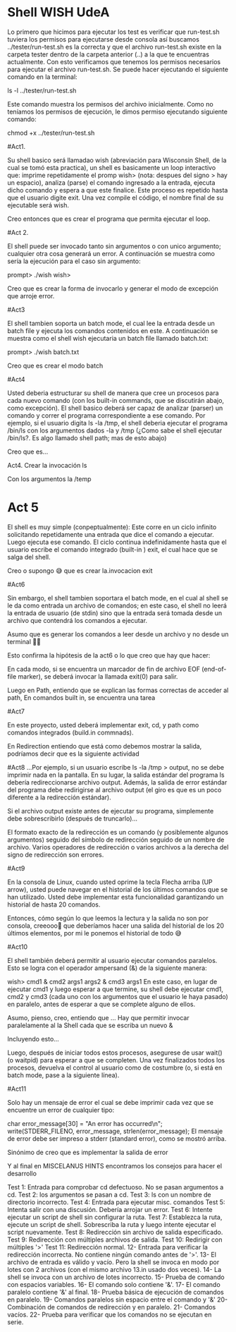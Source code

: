 # Shell WISH UdeA


Lo primero que hicimos para ejecutar los test es verificar que run-test.sh tuviera los permisos para ejecutarse desde consola así buscamos ../tester/run-test.sh es la correcta y que el archivo run-test.sh existe en la carpeta tester dentro de la carpeta anterior (..) a la que te encuentras actualmente. Con esto verificamos que tenemos los permisos necesarios para ejecutar el archivo run-test.sh. Se puede hacer ejecutando el siguiente comando en la terminal:


ls -l ../tester/run-test.sh

Este comando muestra los permisos del archivo inicialmente. Como no teníamos los permisos de ejecución, le dimos permiso ejecutando siguiente comando:

chmod +x ../tester/run-test.sh


#Act1.

Su shell basico será llamadao wish (abreviación para Wisconsin Shell, de la cual se tomó esta practica), un shell es basicamente un loop interactivo que: imprime repetidamente el promp wish>  (nota: despues del signo > hay un espacio), analiza (parse) el comando ingresado a la entrada, ejecuta dicho comando y espera a que este finalice. Este proceso es repetido hasta que el usuario digite exit. Una vez compile el código, el nombre final de su ejecutable será wish.

Creo entonces que es crear el programa que permita ejecutar el loop.

#Act 2. 

El shell puede ser invocado tanto sin argumentos o con unico argumento; cualquier otra cosa generará un error. A continuación se muestra como sería la ejecución para el caso sin argumento:

prompt> ./wish
wish>

Creo que es crear la forma de invocarlo y generar el modo de excepción que arroje error.

#Act3

El shell tambien soporta un batch mode, el cual lee la entrada desde un batch file y ejecuta los comandos contenidos en este. A continuación se muestra como el shell wish ejecutaria un batch file llamado batch.txt:

prompt> ./wish batch.txt

Creo que es crear el modo batch

#Act4

Usted deberia estructurar su shell de manera que cree un procesos para cada nuevo comando (con los built-in commands, que se discutirán abajo, como excepción). El shell basico deberá ser capaz de analizar (parser) un comando y correr el programa correspondiente a ese comando. Por ejemplo, si el usuario digita ls -la /tmp, el shell deberia ejecutar el programa /bin/ls con los argumentos dados -la y /tmp (¿Como sabe el shell ejecutar /bin/ls?. Es algo llamado shell path; mas de esto abajo)

Creo que es...

Act4. Crear la invocación ls

Con los argumentos la /temp

# Act 5 

El shell es muy simple (conpeptualmente): Este corre en un ciclo infinito solicitando repetidamente una entrada que dice el comando a ejecutar. Luego ejecuta ese comando. El ciclo continua indefinidamente hasta que el usuario escribe el comando integrado (built-in ) exit, el cual hace que se salga del shell.

Creo o supongo 😅 que es crear la.invocacion exit

#Act6

Sin embargo, el shell tambien soportara el batch mode, en el cual al shell se le da como entrada un archivo de comandos; en este caso, el shell no leerá la entrada de usuario (de stdin) sino que la entrada será tomada desde un archivo que contendrá los comandos a ejecutar.

Asumo que es generar los comandos a leer desde un archivo y no desde un terminal 🤔🤔

Esto confirma la hipótesis de la act6 o lo que creo que hay que hacer:

En cada modo, si se encuentra un marcador de fin de archivo EOF (end-of-file marker), se deberá invocar la llamada exit(0) para salir.

Luego en Path, entiendo que se explican las formas correctas de acceder al path, En comandos built in, se encuentra una tarea

#Act7

En este proyecto, usted deberá implementar exit, cd, y path como comandos integrados (build.in commnads).

En Redirection entiendo que está como debemos mostrar la salida, podríamos decir que es la siguiente actividad

#Act8
...Por ejemplo, si un usuario escribe ls -la /tmp > output, no se debe imprimir nada en la pantalla. En su lugar, la salida estándar del programa ls debería redireccionarse archivo output. Además, la salida de error estándar del programa debe redirigirse al archivo output (el giro es que es un poco diferente a la redirección estándar).

Si el archivo output existe antes de ejecutar su programa, simplemente debe sobrescribirlo (después de truncarlo)...

El formato exacto de la redirección es un comando (y posiblemente algunos argumentos) seguido del símbolo de redirección seguido de un nombre de archivo. Varios operadores de redirección o varios archivos a la derecha del signo de redirección son errores.

#Act9

En la consola de Linux, cuando usted oprime la tecla Flecha arriba (UP arrow), usted puede navegar en el historial de los últimos comandos que se han utilizado. Usted debe implementar esta funcionalidad garantizando un historial de hasta 20 comandos.

Entonces, cómo según lo que leemos la lectura y la salida no son por consola, creeooo🤔 que deberíamos hacer una salida del historial de los 20 últimos elementos, por mi le ponemos el historial de todo 😅

#Act10

El shell también deberá permitir al usuario ejecutar comandos paralelos. Esto se logra con el operador ampersand (&) de la siguiente manera:

wish> cmd1 & cmd2 args1 args2 & cmd3 args1
En este caso, en lugar de ejecutar cmd1 y luego esperar a que termine, su shell debe ejecutar cmd1, cmd2 y cmd3 (cada uno con los argumentos que el usuario le haya pasado) en paralelo, antes de esperar a que se complete alguno de ellos.

Asumo, pienso, creo, entiendo que ... Hay que permitir invocar paralelamente al la Shell cada que se escriba un nuevo &

Incluyendo esto...

Luego, después de iniciar todos estos procesos, asegurese de usar wait() (o waitpid) para esperar a que se completen. Una vez finalizados todos los procesos, devuelva el control al usuario como de costumbre (o, si está en batch mode, pase a la siguiente línea).

#Act11

Solo hay un mensaje de error el cual se debe imprimir cada vez que se encuentre un error de cualquier tipo:

char error_message[30] = "An error has occurred\n";
write(STDERR_FILENO, error_message, strlen(error_message); 
El mensaje de error debe ser impreso a stderr (standard error), como se mostró arriba.

Sinónimo de creo que es implementar la salida de error

Y al final en MISCELANUS HINTS encontramos los consejos para hacer el desarrollo

Test 1: Entrada para comprobar cd defectuoso. No se pasan argumentos a cd.
Test 2:  los argumentos se pasan a cd.
Test 3: ls con un nombre de directorio incorrecto.
Test 4: Entrada para ejecutar misc. comandos
Test 5: Intenta salir con una discusión. Debería arrojar un error.
Test 6: Intente ejecutar un script de shell sin configurar la ruta.
Test 7: Establezca la ruta, ejecute un script de shell. Sobrescriba la ruta y luego intente ejecutar el script nuevamente.
Test 8: Redirección sin archivo de salida especificado.
Test 9: Redirección con múltiples archivos de salida.
Test 10: Redirigir con múltiples '>'
Test 11: Redirección normal.
12- Entrada para verificar la redirección incorrecta. No contiene ningún comando antes de '>'.
13- El archivo de entrada es válido y vacío. Pero la shell se invoca en modo por lotes con 2 archivos (con el mismo archivo 13.in usado dos veces).
14- La shell se invoca con un archivo de lotes incorrecto.
15- Prueba de comando con espacios variables.
16- El comando solo contiene '&'.
17- El comando paralelo contiene '&' al final.
18- Prueba básica de ejecución de comandos en paralelo.
19- Comandos paralelos sin espacio entre el comando y '&'
20- Combinación de comandos de redirección y en paralelo.
21- Comandos vacíos.
22- Prueba para verificar que los comandos no se ejecutan en serie.



